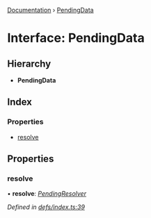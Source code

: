 [Documentation](../README.md) › [PendingData](pendingdata.md)

# Interface: PendingData

## Hierarchy

* **PendingData**

## Index

### Properties

* [resolve](pendingdata.md#resolve)

## Properties

###  resolve

• **resolve**: *[PendingResolver](../README.md#pendingresolver)*

*Defined in [defs/index.ts:39](https://github.com/badbatch/graphql-box/blob/3b7b4f2/packages/worker-client/src/defs/index.ts#L39)*

